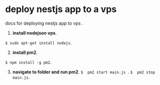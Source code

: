 # deploy nestjs app to a vps 

docs for deploying nestjs app to vps .

 1. **install nodejson vps**.
 
  `$ sudo apt-get install nodejs`.
  

 2. **install pm2**.
 
  `$ npm install -g pm2`.
   

 3. **navigate to folder and run pm2**.
   `$  pm2 start main.js `.
   `$  pm2 stop  main.js`.
   
  

